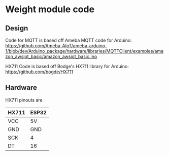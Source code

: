 # Weight module code

## Design

Code for MQTT is based off Ameba MQTT code for Arduino: https://github.com/Ameba-AIoT/ameba-arduino-1/blob/dev/Arduino_package/hardware/libraries/MQTTClient/examples/amazon_awsiot_basic/amazon_awsiot_basic.ino


HX711 Code is based off Bodge's HX711 library for Arduino: https://github.com/bogde/HX711

## Hardware

HX711 pinouts are 

| HX711 | ESP32 |
| --- | ---|
| VCC | 5V |
| GND | GND|
| SCK|  4|
| DT | 16 |

